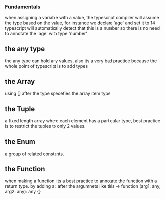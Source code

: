### Fundamentals

when assigning a variable with a value, the typescript compiler will assume the type
based on the value, for instance we declare 'age' and set it to 14 typescript will automatically
detect that this is a number so there is no need to annotate the 'age' with type 'number'

## the any type
the any type can hold any values, also its a very bad practice because the whole point of typescript
is to add types

## the Array
using [] after the type specefies the array item type

## the Tuple
a fixed length array where each element has a particular type, best practice is to restrict the tuples to only 2 values.

## the Enum
a group of related constants.

## the Function
when making a function, its a best practice to annotate the function with a return type. by adding a : after the argumnets like this -> function (arg1: any, arg2: any): any {}